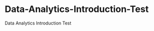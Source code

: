 Data-Analytics-Introduction-Test
================================

Data Analytics Introduction Test
